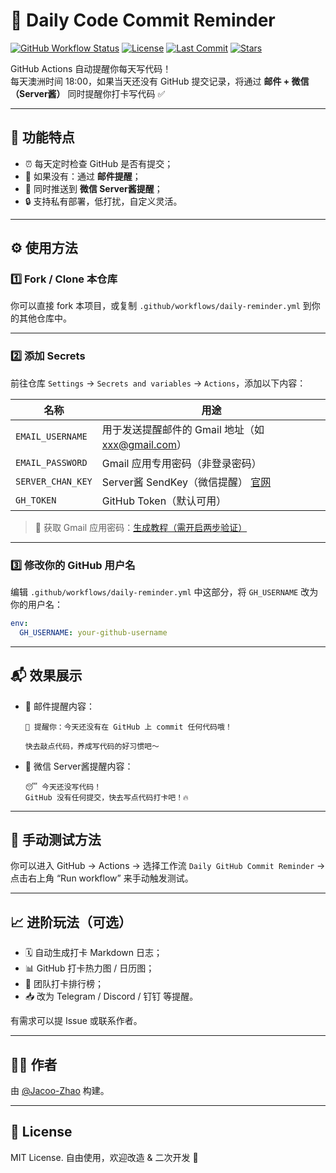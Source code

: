 

# 🧠 Daily Code Commit Reminder

[![GitHub Workflow Status](https://img.shields.io/github/actions/workflow/status/Jacoo-Zhao/daily-code-checker/reminder.yml?branch=main)](https://github.com/Jacoo-Zhao/Daily-Code-Checker/actions)
[![License](https://img.shields.io/github/license/Jacoo-Zhao/daily-code-checker)](https://github.com/Jacoo-Zhao/daily-code-checker/blob/main/LICENSE)
[![Last Commit](https://img.shields.io/github/last-commit/Jacoo-Zhao/daily-code-checker)](https://github.com/Jacoo-Zhao/daily-code-checker/commits)
[![Stars](https://img.shields.io/github/stars/Jacoo-Zhao/daily-code-checker?style=social)](https://github.com/Jacoo-Zhao/daily-code-checker/stargazers)

GitHub Actions 自动提醒你每天写代码！  
每天澳洲时间 18:00，如果当天还没有 GitHub 提交记录，将通过 **邮件 + 微信（Server酱）** 同时提醒你打卡写代码 ✅

---

## 🚀 功能特点

- ⏰ 每天定时检查 GitHub 是否有提交；
- 💌 如果没有：通过 **邮件提醒**；
- 📱 同时推送到 **微信 Server酱提醒**；
- 🔒 支持私有部署，低打扰，自定义灵活。

---

## ⚙️ 使用方法

### 1️⃣ Fork / Clone 本仓库

你可以直接 fork 本项目，或复制 `.github/workflows/daily-reminder.yml` 到你的其他仓库中。

---

### 2️⃣ 添加 Secrets

前往仓库 `Settings` → `Secrets and variables` → `Actions`，添加以下内容：

| 名称              | 用途                                                       |
| ----------------- | ---------------------------------------------------------- |
| `EMAIL_USERNAME`  | 用于发送提醒邮件的 Gmail 地址（如 xxx@gmail.com）          |
| `EMAIL_PASSWORD`  | Gmail 应用专用密码（非登录密码）                           |
| `SERVER_CHAN_KEY` | Server酱 SendKey（微信提醒） [官网](https://sct.ftqq.com/) |
| `GH_TOKEN`        | GitHub Token（默认可用）                                   |

> 📌 获取 Gmail 应用密码：[生成教程（需开启两步验证）](https://myaccount.google.com/apppasswords)

---

### 3️⃣ 修改你的 GitHub 用户名

编辑 `.github/workflows/daily-reminder.yml` 中这部分，将 `GH_USERNAME` 改为你的用户名：

```yaml
env:
  GH_USERNAME: your-github-username
```

---

## 📬 效果展示

- 💌 邮件提醒内容：

  ```
  🧠 提醒你：今天还没有在 GitHub 上 commit 任何代码哦！
  
  快去敲点代码，养成写代码的好习惯吧～
  ```

- 📱 微信 Server酱提醒内容：

  ```
  😴 今天还没写代码！
  GitHub 没有任何提交，快去写点代码打卡吧！🔥
  ```

---

## 🧪 手动测试方法

你可以进入 GitHub → Actions → 选择工作流 `Daily GitHub Commit Reminder` → 点击右上角 “Run workflow” 来手动触发测试。

---

## 📈 进阶玩法（可选）

- 🗓 自动生成打卡 Markdown 日志；
- 📊 GitHub 打卡热力图 / 日历图；
- 📅 团队打卡排行榜；
- 📥 改为 Telegram / Discord / 钉钉 等提醒。

有需求可以提 Issue 或联系作者。

---

## 🧑‍💻 作者

由 [@Jacoo-Zhao](https://github.com/Jacoo-Zhao) 构建。  

---

## 📄 License

MIT License. 自由使用，欢迎改造 & 二次开发 🙌